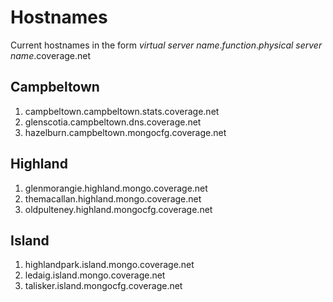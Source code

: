 Hostnames
=========

Current hostnames in the form 
_virtual server name_._function_._physical server name_.coverage.net




Campbeltown
-----------

1. campbeltown.campbeltown.stats.coverage.net
1. glenscotia.campbeltown.dns.coverage.net
1. hazelburn.campbeltown.mongocfg.coverage.net

Highland
--------

1. glenmorangie.highland.mongo.coverage.net
1. themacallan.highland.mongo.coverage.net
1. oldpulteney.highland.mongocfg.coverage.net

Island
------

1. highlandpark.island.mongo.coverage.net
1. ledaig.island.mongo.coverage.net
1. talisker.island.mongocfg.coverage.net
